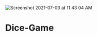 ![Screenshot 2021-07-03 at 11 43 04 AM](https://user-images.githubusercontent.com/84308540/124345041-e6c2e400-dbf3-11eb-8341-ddc09037b36d.png)
# Dice-Game
